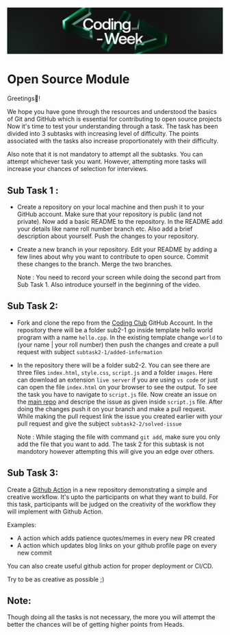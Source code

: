 ![Coding_Week](./Coding_Week.jpeg)

# Open Source Module

Greetings🎉!

We hope you have gone through the resources and understood the basics of Git and GitHub which is essential for contributing to open source projects
Now it's time to test your understanding through a task. The task has been divided into 3 subtasks with increasing level of difficulty. The points associated with the tasks also increase proportionately with their difficulty.

Also note that it is not mandatory to attempt all the subtasks. You can attempt whichever task you want. However, attempting more tasks will increase your chances of selection for interviews.

## Sub Task 1 :

- Create a repository on your local machine and then push it to your GitHub account. Make sure that your repository is public (and not private). Now add a basic README to the repository. In the README add your details like name roll number branch etc.  Also add a brief description about yourself. Push the changes to your repository.

- Create a new branch in your repository. Edit your README by adding a few lines about why you want to contribute to open source. Commit these changes to the branch. Merge the two branches.

     Note : You need to record your screen while doing the second part from Sub Task 1. Also introduce yourself in the beginning of the video.

## Sub Task 2:

- Fork and clone the repo from the [Coding Club](https://github.com/Coding-Club-IITG/Open-Source-Tasks-2023) GitHub Account. In the repository there will be a folder sub2-1 go inside template hello world program with a name `hello.cpp`. In the existing template change `world` to (your name | your roll number) then push the changes and create a pull request with subject `subtask2-1/added-information`

- In the repository there will be a folder sub2-2. You can see there are three files `index.html`, `style.css`, `script.js` and a folder `images`. Here can download an extension `live server` if you are using `vs code` or just can open the file `index.html` on your browser to see the output. To see the task you have to navigate to `script.js` file. Now create an issue on the [main repo](https://github.com/Coding-Club-IITG/Open-Source-Tasks-2023) and descripe the issue as given inside `script.js` file. After doing the changes push it on your branch and make a pull request. While making the pull request link the issue you created earlier with your pull request and give the subject `subtask2-2/solved-issue`

    Note : While staging the file with command `git add`, make sure you only add the file that you want to add. The task 2 for this subtask is not mandotory however attempting this will give you an edge over others.

## Sub Task 3:
Create a [Github Action](https://docs.github.com/en/actions) in a new repository demonstrating a simple and creative workflow. It's upto the participants on what they want to build. For this task, participants will be judged on the creativity of the workflow they will implement with Github Action.

Examples:
- A action which adds patience quotes/memes in every new PR created
- A action which updates blog links on your github profile page on every new commit

You can also create useful github action for proper deployment or CI/CD.

Try to be as creative as possible ;)



## Note:

Though doing all the tasks is not necessary, the more you will attempt the better the chances will be of getting higher points from Heads.
